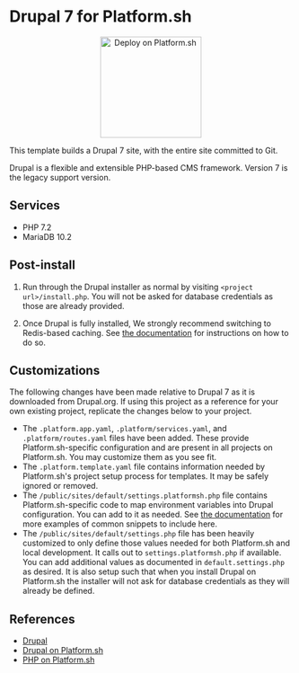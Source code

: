 # Drupal 7 for Platform.sh

<p align="center">
<a href="https://console.platform.sh/projects/create-project?template=https://raw.githubusercontent.com/platformsh/template-builder/master/templates/drupal7-vanilla/.platform.template.yaml&utm_content=drupal7-vanilla&utm_source=github&utm_medium=button&utm_campaign=deploy_on_platform">
    <img src="https://platform.sh/images/deploy/lg-blue.svg" alt="Deploy on Platform.sh" width="180px" />
</a>
</p>

This template builds a Drupal 7 site, with the entire site committed to Git.

Drupal is a flexible and extensible PHP-based CMS framework.  Version 7 is the legacy support version.

## Services

* PHP 7.2
* MariaDB 10.2

## Post-install

1. Run through the Drupal installer as normal by visiting `<project url>/install.php`.  You will not be asked for database credentials as those are already provided.

2. Once Drupal is fully installed, We strongly recommend switching to Redis-based caching.  See [the documentation](https://docs.platform.sh/frameworks/drupal7/redis.html) for instructions on how to do so.

## Customizations

The following changes have been made relative to Drupal 7 as it is downloaded from Drupal.org.  If using this project as a reference for your own existing project, replicate the changes below to your project.

* The `.platform.app.yaml`, `.platform/services.yaml`, and `.platform/routes.yaml` files have been added.  These provide Platform.sh-specific configuration and are present in all projects on Platform.sh.  You may customize them as you see fit.
* The `.platform.template.yaml` file contains information needed by Platform.sh's project setup process for templates.  It may be safely ignored or removed.
* The `/public/sites/default/settings.platformsh.php` file contains Platform.sh-specific code to map environment variables into Drupal configuration. You can add to it as needed. See [the documentation](https://docs.platform.sh/frameworks/drupal7.html) for more examples of common snippets to include here.
* The `/public/sites/default/settings.php` file has been heavily customized to only define those values needed for both Platform.sh and local development.  It calls out to `settings.platformsh.php` if available.  You can add additional values as documented in `default.settings.php` as desired.  It is also setup such that when you install Drupal on Platform.sh the installer will not ask for database credentials as they will already be defined.

## References

* [Drupal](https://www.drupal.org/)
* [Drupal on Platform.sh](https://docs.platform.sh/frameworks/drupal7.html)
* [PHP on Platform.sh](https://docs.platform.sh/languages/php.html)
